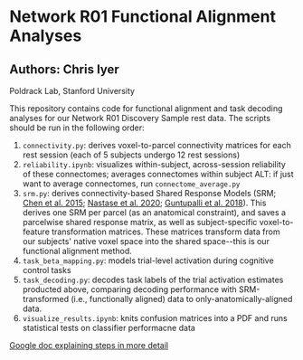 # Network R01 Functional Alignment Analyses
## Authors: Chris Iyer
Poldrack Lab, Stanford University

This repository contains code for functional alignment and task decoding analyses for our Network R01 Discovery Sample rest data. The scripts should be run in the following order:

1. `connectivity.py`: derives voxel-to-parcel connectivity matrices for each rest session (each of 5 subjects undergo 12 rest sessions)
2. `reliability.ipynb`: visualizes within-subject, across-session reliability of these connectomes; averages connectomes within subject
        ALT: if just want to average connectomes, run `connectome_average.py`
3. `srm.py`: derives connectivity-based Shared Response Models (SRM; [Chen et al. 2015](https://proceedings.neurips.cc/paper_files/paper/2015/file/b3967a0e938dc2a6340e258630febd5a-Paper.pdf); [Nastase et al. 2020](https://www.sciencedirect.com/science/article/pii/S1053811920303517?via%3Dihub#bib92); [Guntupalli et al. 2018](https://journals.plos.org/ploscompbiol/article?id=10.1371/journal.pcbi.1006120)). This derives one SRM per parcel (as an anatomical constraint), and saves a parcelwise shared response matrix, as well as subject-specific voxel-to-feature transformation matrices. These matrices transform data from our subjects' native voxel space into the shared space--this is our functional alignment method.
4. `task_beta_mapping.py`: models trial-level activation during cognitive control tasks
5. `task_decoding.py`: decodes task labels of the trial activation estimates producted above, comparing decoding performance with SRM-transformed (i.e., functionally aligned) data to only-anatomically-aligned data.
6. `visualize_results.ipynb`: knits confusion matrices into a PDF and runs statistical tests on classifier performacne data


[Google doc explaining steps in more detail](https://docs.google.com/document/d/13P4QTHxrT5lZfCOXtN59xCKpJfnObtqh3uZkuRqPxR4/edit?pli=1#heading=h.2qncjqtc0b5j)
